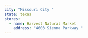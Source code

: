 ```yaml
---
city: "Missouri City "
state: texas
stores:
  - name: Harvest Natural Market
    address: "4603 Sienna Parkway "
---
```

